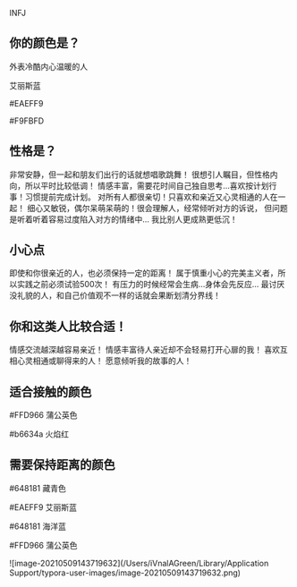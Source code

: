INFJ

## 你的颜色是？

外表冷酷内心温暖的人

艾丽斯蓝

#EAEFF9

#F9FBFD



## 性格是？

非常安静，但一起和朋友们出行的话就想唱歌跳舞！
很想引人瞩目，但性格内向，所以平时比较低调！
情感丰富，需要花时间自己独自思考…喜欢按计划行事！习惯提前完成计划。
对所有人都很亲切！只喜欢和亲近又心灵相通的人在一起！
细心又敏锐，偶尔呆萌呆萌的！很会理解人，经常倾听对方的诉说，
但问题是听着听着容易过度陷入对方的情绪中…
我比别人更成熟更低沉！

## 小心点

即使和你很亲近的人，也必须保持一定的距离！
属于慎重小心的完美主义者，所以实践之前必须试验500次！
有压力的时候经常会生病…身体会先反应…
最讨厌没礼貌的人，和自己价值观不一样的话就会果断划清分界线！

## 你和这类人比较合适！

情感交流越深越容易亲近！
情感丰富待人亲近却不会轻易打开心扉的我！
喜欢互相心灵相通或聊得来的人！
愿意倾听我的故事的人！

## 适合接触的颜色

#FFD966 蒲公英色

#b6634a 火焰红

## 需要保持距离的颜色

#648181 藏青色

#EAEFF9 艾丽斯蓝

#648181 海洋蓝

#FFD966 蒲公英色

![image-20210509143719632](/Users/iVnalAGreen/Library/Application Support/typora-user-images/image-20210509143719632.png)



